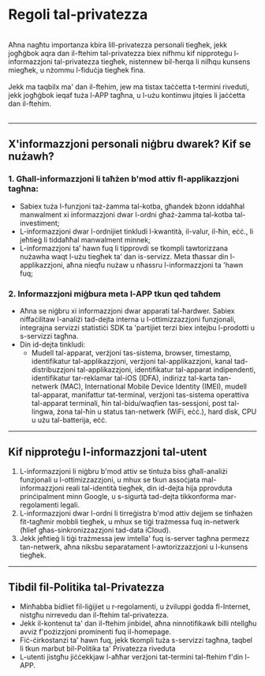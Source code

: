 # Regoli tal-privatezza
<br>
Aħna nagħtu importanza kbira lill-privatezza personali tiegħek, jekk jogħġbok aqra dan il-ftehim tal-privatezza biex nifhmu kif nipproteġu l-informazzjoni tal-privatezza tiegħek, nistennew bil-ħerqa li nilħqu kunsens miegħek, u nżommu l-fiduċja tiegħek fina.
<br><br>Jekk ma taqbilx ma' dan il-ftehim, jew ma tistax taċċetta t-termini riveduti, jekk jogħġbok ieqaf tuża l-APP tagħna, u l-użu kontinwu jitqies li jaċċetta dan il-ftehim.
<br><br>

***

## X'informazzjoni personali niġbru dwarek? Kif se nużawh?
### 1. Għall-informazzjoni li taħżen b'mod attiv fl-applikazzjoni tagħna:
   - Sabiex tuża l-funzjoni taż-żamma tal-kotba, għandek bżonn iddaħħal manwalment xi informazzjoni dwar l-ordni għaż-żamma tal-kotba tal-investiment;
   - L-informazzjoni dwar l-ordnijiet tinkludi l-kwantità, il-valur, il-ħin, eċċ., li jeħtieġ li tiddaħħal manwalment minnek;
   - L-informazzjoni ta’ hawn fuq li tipprovdi se tkompli tawtorizzana nużawha waqt l-użu tiegħek ta’ dan is-servizz. Meta tħassar din l-applikazzjoni, aħna nieqfu nużaw u nħassru l-informazzjoni ta 'hawn fuq;

### 2. Informazzjoni miġbura meta l-APP tkun qed taħdem
   - Aħna se niġbru xi informazzjoni dwar apparati tal-ħardwer. Sabiex niffaċilitaw l-analiżi tad-dejta interna u l-ottimizzazzjoni funzjonali, integrajna servizzi statistiċi SDK ta 'partijiet terzi biex intejbu l-prodotti u s-servizzi tagħna.
   - Din id-dejta tinkludi:
      - Mudell tal-apparat, verżjoni tas-sistema, browser, timestamp, identifikatur tal-applikazzjoni, verżjoni tal-applikazzjoni, kanal tad-distribuzzjoni tal-applikazzjoni, identifikatur tal-apparat indipendenti, identifikatur tar-reklamar tal-iOS (IDFA), indirizz tal-karta tan-netwerk (MAC), International Mobile Device Identity (IMEI), mudell tal-apparat, manifattur tat-terminal, verżjoni tas-sistema operattiva tal-apparat terminali, ħin tal-bidu/waqfien tas-sessjoni, post tal-lingwa, żona tal-ħin u status tan-netwerk (WiFi, eċċ.), hard disk, CPU u użu tal-batterija, eċċ.

***
## Kif nipproteġu l-informazzjoni tal-utent
   1. L-informazzjoni li niġbru b'mod attiv se tintuża biss għall-analiżi funzjonali u l-ottimizzazzjoni, u mhux se tkun assoċjata mal-informazzjoni reali tal-identità tiegħek, din id-dejta hija pprovduta prinċipalment minn Google, u s-sigurtà tad-dejta tikkonforma mar-regolamenti legali.
   2. L-informazzjoni dwar l-ordni li tirreġistra b'mod attiv dejjem se tinħażen fit-tagħmir mobbli tiegħek, u mhux se tiġi trażmessa fuq in-netwerk (ħlief għas-sinkronizzazzjoni tad-data iCloud).
   3. Jekk jeħtieġ li tiġi trażmessa jew imtella' fuq is-server tagħna permezz tan-netwerk, aħna niksbu separatament l-awtorizzazzjoni u l-kunsens tiegħek.
***
## Tibdil fil-Politika tal-Privatezza
   - Minħabba bidliet fil-liġijiet u r-regolamenti, u żviluppi ġodda fl-Internet, nistgħu nirrevedu dan il-ftehim tal-privatezza.
   - Jekk il-kontenut ta' dan il-ftehim jinbidel, aħna ninnotifikawk billi ntellgħu avviż f'pożizzjoni prominenti fuq il-homepage.
   - Fiċ-ċirkostanzi ta' hawn fuq, jekk tkompli tuża s-servizzi tagħna, taqbel li tkun marbut bil-Politika ta' Privatezza riveduta
   - L-utenti jistgħu jiċċekkjaw l-aħħar verżjoni tat-termini tal-ftehim f'din l-APP.
